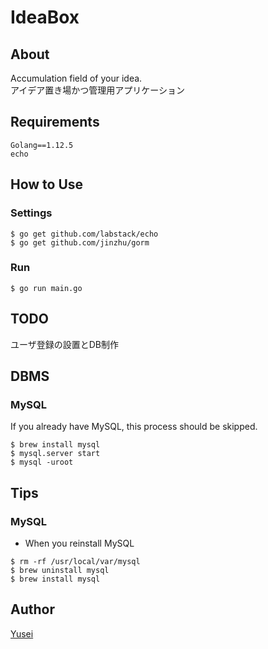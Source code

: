 # IdeaBox
## About
Accumulation field of your idea.  
アイデア置き場かつ管理用アプリケーション

## Requirements
```
Golang==1.12.5
echo
```

## How to Use
### Settings
```
$ go get github.com/labstack/echo
$ go get github.com/jinzhu/gorm
```

### Run
```
$ go run main.go
```

## TODO
ユーザ登録の設置とDB制作

## DBMS
### MySQL
If you already have MySQL, this process should be skipped.
```
$ brew install mysql
$ mysql.server start
$ mysql -uroot
```

## Tips
### MySQL
- When you reinstall MySQL
```
$ rm -rf /usr/local/var/mysql
$ brew uninstall mysql
$ brew install mysql
```


## Author
[Yusei](https://github.com/index30)